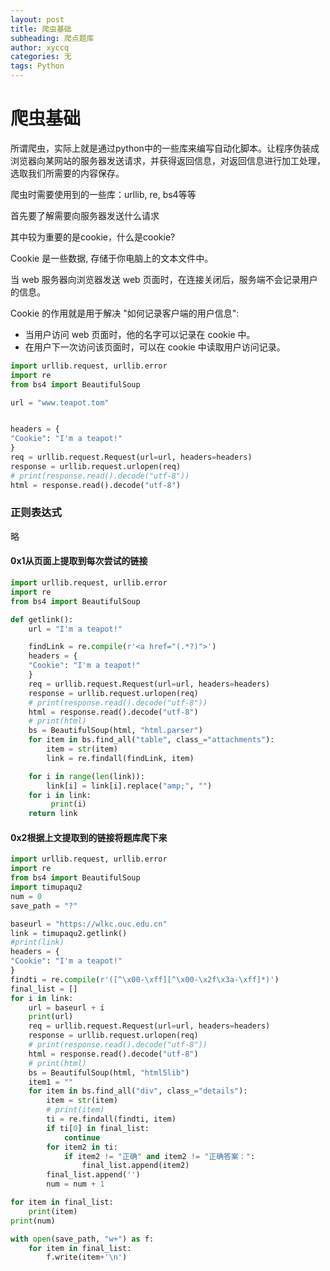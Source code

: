 ```yaml
---
layout: post
title: 爬虫基础
subheading: 爬点题库
author: xyccq
categories: 无
tags: Python
---
```




# 爬虫基础





所谓爬虫，实际上就是通过python中的一些库来编写自动化脚本。让程序伪装成浏览器向某网站的服务器发送请求，并获得返回信息，对返回信息进行加工处理，选取我们所需要的内容保存。



爬虫时需要使用到的一些库：urllib, re, bs4等等



首先要了解需要向服务器发送什么请求

其中较为重要的是cookie，什么是cookie?

Cookie 是一些数据, 存储于你电脑上的文本文件中。

当 web 服务器向浏览器发送 web 页面时，在连接关闭后，服务端不会记录用户的信息。

Cookie 的作用就是用于解决 "如何记录客户端的用户信息":

- 当用户访问 web 页面时，他的名字可以记录在 cookie 中。
- 在用户下一次访问该页面时，可以在 cookie 中读取用户访问记录。

```python
import urllib.request, urllib.error
import re
from bs4 import BeautifulSoup

url = "www.teapot.tom"


headers = {
"Cookie": "I'm a teapot!"
}
req = urllib.request.Request(url=url, headers=headers)
response = urllib.request.urlopen(req)
# print(response.read().decode("utf-8"))
html = response.read().decode("utf-8")
```





### 正则表达式

略



#### 0x1从页面上提取到每次尝试的链接

```python
import urllib.request, urllib.error
import re
from bs4 import BeautifulSoup

def getlink():
    url = "I'm a teapot!"

    findLink = re.compile(r'<a href="(.*?)">')
    headers = {
    "Cookie": "I'm a teapot!"
    }
    req = urllib.request.Request(url=url, headers=headers)
    response = urllib.request.urlopen(req)
    # print(response.read().decode("utf-8"))
    html = response.read().decode("utf-8")
    # print(html)
    bs = BeautifulSoup(html, "html.parser")
    for item in bs.find_all("table", class_="attachments"):
        item = str(item)
        link = re.findall(findLink, item)

    for i in range(len(link)):
        link[i] = link[i].replace("amp;", "")
    for i in link:
         print(i)
    return link
```





#### 0x2根据上文提取到的链接将题库爬下来

```python
import urllib.request, urllib.error
import re
from bs4 import BeautifulSoup
import timupaqu2
num = 0
save_path = "?"

baseurl = "https://wlkc.ouc.edu.cn"
link = timupaqu2.getlink()
#print(link)
headers = {
"Cookie": "I'm a teapot!"
}
findti = re.compile(r'([^\x00-\xff][^\x00-\x2f\x3a-\xff]*)')
final_list = []
for i in link:
    url = baseurl + i
    print(url)
    req = urllib.request.Request(url=url, headers=headers)
    response = urllib.request.urlopen(req)
    # print(response.read().decode("utf-8"))
    html = response.read().decode("utf-8")
    # print(html)
    bs = BeautifulSoup(html, "html5lib")
    item1 = ""
    for item in bs.find_all("div", class_="details"):
        item = str(item)
        # print(item)
        ti = re.findall(findti, item)
        if ti[0] in final_list:
            continue
        for item2 in ti:
            if item2 != "正确" and item2 != "正确答案：":
                final_list.append(item2)
        final_list.append('')
        num = num + 1

for item in final_list:
    print(item)
print(num)

with open(save_path, "w+") as f:
    for item in final_list:
        f.write(item+'\n')

```

